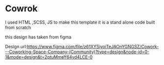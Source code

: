 # Cowrok
I used HTML ,SCSS, JS to make this template it is a stand alone code built from scratch

this design has taken from figma 

Design url:https://www.figma.com/file/z61XYSiyoiTeJAOnYGNGSZ/Cowork---Coworking-Space-Company-(Community)?type=design&node-id=0-1&mode=design&t=2ptuMmeY64yd4LCE-0
